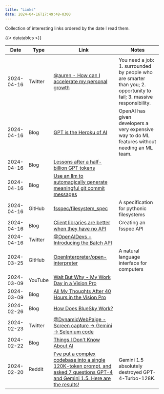 ```yaml
---
title: "Links"
date: 2024-04-16T17:49:48-0300
---
```

Collection of interesting links ordered by the date I read them.

{{< datatables >}}

| Date       | Type    | Link                                                                                                                                                                                                                              | Notes                                                                                                                |
| ---------- | ------- | --------------------------------------------------------------------------------------------------------------------------------------------------------------------------------------------------------------------------------- | -------------------------------------------------------------------------------------------------------------------- |
|            |         |                                                                                                                                                                                                                                   |                                                                                                                      |
| 2024-04-16 | Twitter | [@auren - How can I accelerate my personal growth](https://twitter.com/auren/status/1777394634148208684)                                                                                                                          | You need a job: 1. surrounded by people who are smarter than you; 2. opportunity to fail; 3. massive responsibility. |
| 2024-04-16 | Blog    | [GPT is the Heroku of AI](https://kenkantzer.com/gpt-is-the-heroku-of-ai/)                                                                                                                                                        | OpenAI has given developers a very expensive way to do ML features without needing an ML team.                       |
| 2024-04-16 | Blog    | [Lessons after a half-billion GPT tokens](https://kenkantzer.com/lessons-after-a-half-billion-gpt-tokens/)                                                                                                                        |                                                                                                                      |
| 2024-04-16 | Blog    | [Use an llm to automagically generate meaningful git commit messages](https://harper.blog/2024/03/11/use-an-llm-to-automagically-generate-meaningful-git-commit-messages/)                                                        |                                                                                                                      |
| 2024-04-16 | GitHub  | [fsspec/filesystem_spec](https://github.com/fsspec/filesystem_spec/)                                                                                                                                                              | A specification for pythonic filesystems                                                                             |
| 2024-04-16 | Blog    | [Client libraries are better when they have no API](https://csvbase.com/blog/7)                                                                                                                                                   | Creating an fsspec API                                                                                               |
| 2024-04-16 | Twitter | [@OpenAIDevs - Introducing the Batch API](https://twitter.com/OpenAIDevs/status/1779922566091522492)                                                                                                                              |                                                                                                                      |
| 2024-03-25 | GitHub  | [OpenInterpreter/open-interpreter](https://github.com/OpenInterpreter/open-interpreter)                                                                                                                                           | A natural language interface for computers                                                                           |
| 2024-03-09 | YouTube | [Wait But Why - My Work Day in a Vision Pro](https://www.youtube.com/watch?v=F3CZD-K04KI)                                                                                                                                         |                                                                                                                      |
| 2024-03-09 | Blog    | [All My Thoughts After 40 Hours in the Vision Pro](https://waitbutwhy.com/2024/02/vision-pro.html)                                                                                                                                |                                                                                                                      |
| 2024-02-26 | Blog    | [How Does BlueSky Work?](https://steveklabnik.com/writing/how-does-bluesky-work)                                                                                                                                                  |                                                                                                                      |
| 2024-02-23 | Twitter | [@DynamicWebPaige - Screen capture -> Gemini -> Selenium code](https://twitter.com/DynamicWebPaige/status/1760537379369304309)                                                                                                    |                                                                                                                      |
| 2024-02-22 | Blog    | [Things I Don't Know About AI](https://blog.eladgil.com/p/things-i-dont-know-about-ai?utm_source=tldrnewsletter)                                                                                                                  |                                                                                                                      |
| 2024-02-20 | Reddit  | [I've put a complex codebase into a single 120K-token prompt, and asked 7 questions GPT-4 and Gemini 1.5. Here are the results!](https://old.reddit.com/r/singularity/comments/1atjz9v/ive_put_a_complex_codebase_into_a_single/) | Gemini 1.5 absolutely destroyed GPT-4-Turbo-128K.                                                                    |
